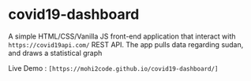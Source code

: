 # covid19-dashboard

A simple HTML/CSS/Vanilla JS front-end application that interact with ``https://covid19api.com/`` REST API.
The app pulls data regarding sudan, and draws a statistical graph

Live Demo : ``[https://mohi2code.github.io/covid19-dashboard/]``
